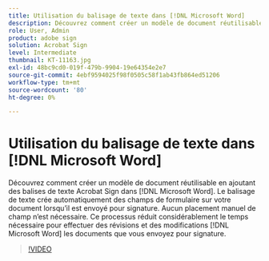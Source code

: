 ```yaml
---
title: Utilisation du balisage de texte dans [!DNL Microsoft Word]
description: Découvrez comment créer un modèle de document réutilisable en ajoutant des balises de texte Acrobat Sign dans [!DNL Microsoft Word]
role: User, Admin
product: adobe sign
solution: Acrobat Sign
level: Intermediate
thumbnail: KT-11163.jpg
exl-id: 48bc9cd0-019f-479b-9904-19e64354e2e7
source-git-commit: 4ebf9594025f98f0505c58f1ab43fb864ed51206
workflow-type: tm+mt
source-wordcount: '80'
ht-degree: 0%

---
```


# Utilisation du balisage de texte dans [!DNL Microsoft Word]

Découvrez comment créer un modèle de document réutilisable en ajoutant des balises de texte Acrobat Sign dans [!DNL Microsoft Word]. Le balisage de texte crée automatiquement des champs de formulaire sur votre document lorsqu’il est envoyé pour signature. Aucun placement manuel de champ n’est nécessaire. Ce processus réduit considérablement le temps nécessaire pour effectuer des révisions et des modifications [!DNL Microsoft Word] les documents que vous envoyez pour signature.

>[!VIDEO](https://video.tv.adobe.com/v/3409482?quality=12&learn=on&hidetitle=true)
